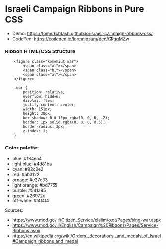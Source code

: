 # Israeli Campaign Ribbons in Pure CSS
* Demo: https://tomerlichtash.github.io/israeli-campaign-ribbons-css/
* CodePen: https://codepen.io/loremipsum/pen/GRgqMZw

### Ribbon HTML/CSS Structure
```
    <figure class="komemiut war">
        <span class="a1"></span>
        <span class="b1"></span>
        <span class="a1"></span>
    </figure>
```
```
    .war {
        position: relative;
        overflow: hidden;
        display: flex;
        justify-content: center;
        width: 151px;
        height: 38px;
        box-shadow: 0 0 15px rgba(0, 0, 0, .2);
        border: 1px solid rgba(0, 0, 0, 0.5);
        border-radius: 3px;
        z-index: 1;
    }
```

### Color palette:
* blue: #184ea4
* light blue: #4d81ba
* cyan: #92c8e2
* red: #ab3122
* ornage: #e27e33
* light orange: #bd7755
* purple: #541a95
* green: #26972d
* off-white: #f4f4f4

Sources:
* https://www.mod.gov.il/Citizen_Service/clalim/otot/Pages/sing-war.aspx
* https://www.mod.gov.il/English/Campaign%20Ribbons/Pages/Service-Ribbons.aspx
* https://en.wikipedia.org/wiki/Orders,_decorations,_and_medals_of_Israel#Campaign_ribbons_and_medal